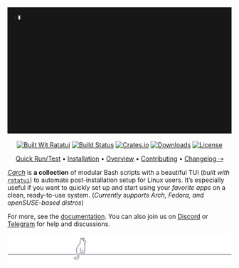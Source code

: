 <img src="https://raw.githubusercontent.com/harilvfs/carch/refs/heads/main/.github/preview.gif"/>

<div align="center">

[![Built Wit Ratatui][ratatui]][ratatui-link]
[![Build Status][check]][check-link]
[![Crates.io][crates]][crates-link]
[![Downloads][downloads]][downloads-link]
[![License][license]][license-link]

[Quick Run/Test](https://carch.chalisehari.com.np/#how-to-use) •
[Installation](https://carch.chalisehari.com.np/getting-started/installation) •
[Overview](https://github.com/harilvfs/carch/blob/main/docs/overview.md) •
[Contributing](https://carch.chalisehari.com.np/project/contributing) •
[Changelog ⇢](https://github.com/harilvfs/carch/blob/main/CHANGELOG.md)

</div>

_[Carch](https://carch.chalisehari.com.np)_ is **a collection** of modular Bash scripts with a beautiful TUI (_built with_ [`ratatui`](https://github.com/ratatui-org/ratatui)) to automate post-installation setup for Linux users.
It’s especially useful if you want to quickly set up and start using your _favorite apps_ on a clean, ready-to-use system. (_Currently supports Arch, Fedora, and openSUSE-based distros_)

For more, see the [documentation](https://carch.chalisehari.com.np). You can also join us on [Discord](https://discord.com/invite/8NJWstnUHd) or [Telegram](https://t.me/carchx) for help and discussions.

<!-- Catppuccin Footer -->
<!-- Source: https://github.com/catppuccin/catppuccin -->

<p align="center">
	<img src="https://raw.githubusercontent.com/harilvfs/assets/refs/heads/main/carch/catppuccin-footer.svg" />
</p>

<!-- Badges -->

[ratatui]: https://img.shields.io/badge/Built_With-Ratatui-000?logo=ratatui&logoColor=fff&labelColor=000&color=fff
[ratatui-link]: https://ratatui.rs/
[check]: https://img.shields.io/github/actions/workflow/status/harilvfs/carch/ci.yml?branch=main&style=flat&color=fff&labelColor=000&logo=GitHub%20Actions&logoColor=fff&label=CI
[check-link]: https://github.com/harilvfs/carch/actions/workflows/ci.yml
[downloads]: https://img.shields.io/github/downloads/harilvfs/carch/total?style=flat&color=fff&logoColor=fff&labelColor=000&logo=github
[downloads-link]: https://github.com/harilvfs/carch/releases/latest
[crates]: https://img.shields.io/crates/v/carch-cli?style=flat&logo=rust&color=fff&logoColor=fff&labelColor=000
[crates-link]: https://crates.io/crates/carch-cli
[license]: https://img.shields.io/github/license/harilvfs/carch?color=fff&labelColor=000&style=flat&logo=github&logoColor=fff
[license-link]: https://github.com/harilvfs/carch/blob/main/LICENSE
